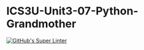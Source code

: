 # ICS3U-Unit3-07-Python-Grandmother

[![GitHub's Super Linter](https://github.com/Mikayla-Barthelette-1/ICS3U-Unit3-07-Python-Grandmother/workflows/GitHub's%20Super%20Linter/badge.svg)](https://github.com/Mikayla-Barthelette-1/ICS3U-Unit3-07-Python-Grandmother/actions)
